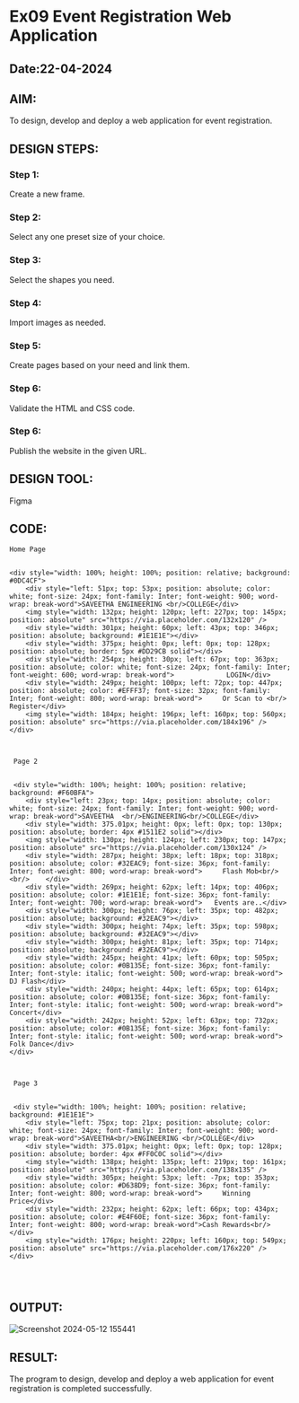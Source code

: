 # Ex09 Event Registration Web Application
## Date:22-04-2024

## AIM:
To design, develop and deploy a web application for event registration.

## DESIGN STEPS:

### Step 1:
Create a new frame.

### Step 2:
Select any one preset size of your choice.

### Step 3:
Select the shapes you need.

### Step 4:
Import images as needed.

### Step 5:
Create pages based on your need and link them.

### Step 6:

Validate the HTML and CSS code.

### Step 6:

Publish the website in the given URL.

## DESIGN TOOL:
Figma

## CODE:
```
Home Page


<div style="width: 100%; height: 100%; position: relative; background: #0DC4CF">
    <div style="left: 51px; top: 53px; position: absolute; color: white; font-size: 24px; font-family: Inter; font-weight: 900; word-wrap: break-word">SAVEETHA ENGINEERING <br/>COLLEGE</div>
    <img style="width: 132px; height: 120px; left: 227px; top: 145px; position: absolute" src="https://via.placeholder.com/132x120" />
    <div style="width: 301px; height: 60px; left: 43px; top: 346px; position: absolute; background: #1E1E1E"></div>
    <div style="width: 375px; height: 0px; left: 0px; top: 128px; position: absolute; border: 5px #DD29CB solid"></div>
    <div style="width: 254px; height: 30px; left: 67px; top: 363px; position: absolute; color: white; font-size: 24px; font-family: Inter; font-weight: 600; word-wrap: break-word">             LOGIN</div>
    <div style="width: 249px; height: 100px; left: 72px; top: 447px; position: absolute; color: #EFFF37; font-size: 32px; font-family: Inter; font-weight: 800; word-wrap: break-word">     Or Scan to <br/>            Register</div>
    <img style="width: 184px; height: 196px; left: 160px; top: 560px; position: absolute" src="https://via.placeholder.com/184x196" />
</div>



 Page 2


 <div style="width: 100%; height: 100%; position: relative; background: #F60BFA">
    <div style="left: 23px; top: 14px; position: absolute; color: white; font-size: 24px; font-family: Inter; font-weight: 900; word-wrap: break-word">SAVEETHA  <br/>ENGINEERING<br/>COLLEGE</div>
    <div style="width: 375.01px; height: 0px; left: 0px; top: 130px; position: absolute; border: 4px #1511E2 solid"></div>
    <img style="width: 130px; height: 124px; left: 230px; top: 147px; position: absolute" src="https://via.placeholder.com/130x124" />
    <div style="width: 287px; height: 38px; left: 18px; top: 318px; position: absolute; color: #32EAC9; font-size: 36px; font-family: Inter; font-weight: 800; word-wrap: break-word">     Flash Mob<br/>    <br/>    </div>
    <div style="width: 269px; height: 62px; left: 14px; top: 406px; position: absolute; color: #1E1E1E; font-size: 36px; font-family: Inter; font-weight: 700; word-wrap: break-word">   Events are..</div>
    <div style="width: 300px; height: 76px; left: 35px; top: 482px; position: absolute; background: #32EAC9"></div>
    <div style="width: 300px; height: 74px; left: 35px; top: 598px; position: absolute; background: #32EAC9"></div>
    <div style="width: 300px; height: 81px; left: 35px; top: 714px; position: absolute; background: #32EAC9"></div>
    <div style="width: 245px; height: 41px; left: 60px; top: 505px; position: absolute; color: #0B135E; font-size: 36px; font-family: Inter; font-style: italic; font-weight: 500; word-wrap: break-word">      DJ Flash</div>
    <div style="width: 240px; height: 44px; left: 65px; top: 614px; position: absolute; color: #0B135E; font-size: 36px; font-family: Inter; font-style: italic; font-weight: 500; word-wrap: break-word">     Concert</div>
    <div style="width: 242px; height: 52px; left: 63px; top: 732px; position: absolute; color: #0B135E; font-size: 36px; font-family: Inter; font-style: italic; font-weight: 500; word-wrap: break-word">     Folk Dance</div>
</div>



 Page 3


 <div style="width: 100%; height: 100%; position: relative; background: #1E1E1E">
    <div style="left: 75px; top: 21px; position: absolute; color: white; font-size: 24px; font-family: Inter; font-weight: 900; word-wrap: break-word">SAVEETHA<br/>ENGINEERING <br/>COLLEGE</div>
    <div style="width: 375.01px; height: 0px; left: 0px; top: 128px; position: absolute; border: 4px #FF0C0C solid"></div>
    <img style="width: 138px; height: 135px; left: 219px; top: 161px; position: absolute" src="https://via.placeholder.com/138x135" />
    <div style="width: 305px; height: 53px; left: -7px; top: 353px; position: absolute; color: #D638D9; font-size: 36px; font-family: Inter; font-weight: 800; word-wrap: break-word">     Winning Price</div>
    <div style="width: 232px; height: 62px; left: 66px; top: 434px; position: absolute; color: #E4F60E; font-size: 36px; font-family: Inter; font-weight: 800; word-wrap: break-word">Cash Rewards<br/></div>
    <img style="width: 176px; height: 220px; left: 160px; top: 549px; position: absolute" src="https://via.placeholder.com/176x220" />
</div>




```


## OUTPUT:
![Screenshot 2024-05-12 155441](https://github.com/rohanjeyachandran/Figma/assets/169586172/79c95b05-7317-4528-8590-95d30dc9abc5)




## RESULT:
The program to design, develop and deploy a web application for event registration is completed successfully.

